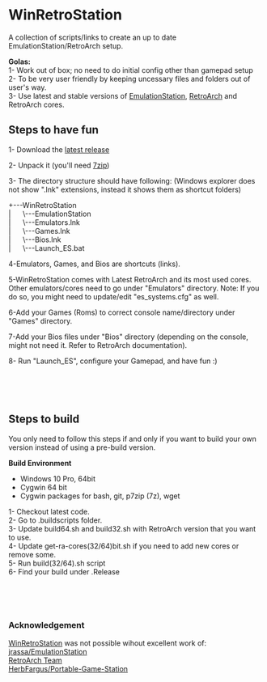 # WinRetroStation
A collection of scripts/links to create an up to date EmulationStation/RetroArch setup. 

**Golas:**</br>
1- Work out of box; no need to do initial config other than gamepad setup</br>
2- To be very user friendly by keeping uncessary files and folders out of user's way.</br>
3- Use latest and stable versions of [EmulationStation](jrassa/EmulationStation), [RetroArch](https://www.retroarch.com/index.php?page=platforms) and RetroArch cores.


Steps to have fun
-----------------
1- Download the [latest release](https://github.com/YouEbr/WinRetroStation/releases/latest)

2- Unpack it (you'll need [7zip](https://www.7-zip.org/))

3- The directory structure should have following: (Windows explorer does not show ".lnk" extensions, instead it shows them as shortcut folders)

+---WinRetroStation</br>
|&nbsp;   &nbsp;   &nbsp; \\---EmulationStation</br>
|&nbsp;   &nbsp;   &nbsp; \\---Emulators.lnk</br>
|&nbsp;   &nbsp;   &nbsp; \\---Games.lnk</br>
|&nbsp;   &nbsp;   &nbsp; \\---Bios.lnk</br>
|&nbsp;   &nbsp;   &nbsp; \\---Launch_ES.bat</br>

4-Emulators, Games, and Bios are shortcuts (links).

5-WinRetroStation comes with Latest RetroArch and its most used cores. Other emulators/cores need to go under "Emulators" directory. Note: If you do so, you might need to update/edit "es_systems.cfg" as well.

6-Add your Games (Roms) to correct console name/directory under "Games" directory.

7-Add your Bios files under "Bios" directory (depending on the console, might not need it. Refer to RetroArch documentation).

8- Run "Launch_ES", configure your Gamepad, and have fun :)


</br>
</br>
</br>

## Steps to build</br>
You only need to follow this steps if and only if you want to build your own version instead of using a pre-build version.

**Build Environment**
* Windows 10 Pro, 64bit
* Cygwin 64 bit
* Cygwin packages for bash, git, p7zip (7z), wget


1- Checkout latest code.</br>
2- Go to .buildscripts folder.</br>
3- Update build64.sh and build32.sh with RetroArch version that you want to use.</br>
4- Update get-ra-cores(32/64)bit.sh if you need to add new cores or remove some.</br>
5- Run build(32/64).sh script</br>
6- Find your build under .Release</br>


</br>
</br>
</br>

### Acknowledgement

[WinRetroStation](https://github.com/YouEbr/WinRetroStation) was not possible wihout excellent work of:</br>
[jrassa/EmulationStation](https://github.com/jrassa/EmulationStation)</br>
[RetroArch Team](https://www.retroarch.com/index.php)</br>
[HerbFargus/Portable-Game-Station](https://github.com/HerbFargus/Portable-Game-Station)</br>
